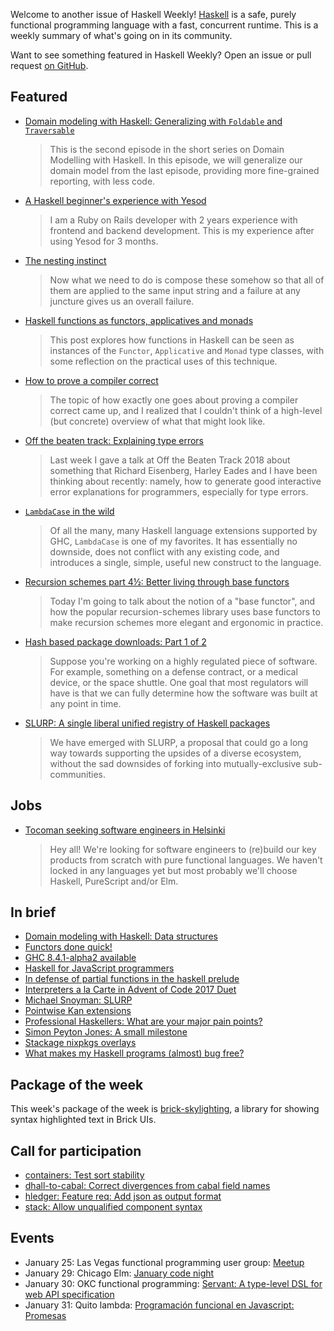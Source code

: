 Welcome to another issue of Haskell Weekly!
[Haskell](https://www.haskell.org) is a safe, purely functional programming language with a fast, concurrent runtime.
This is a weekly summary of what's going on in its community.

Want to see something featured in Haskell Weekly?
Open an issue or pull request [on GitHub](https://github.com/haskellweekly/haskellweekly.github.io).

## Featured

-   [Domain modeling with Haskell: Generalizing with `Foldable` and `Traversable`](https://coda.wickstrom.tech/episodes/2018-01-22-domain-modelling-with-haskell-generalizing-with-foldable-and-traversable.html)

    > This is the second episode in the short series on Domain Modelling with Haskell. In this episode, we will generalize our domain model from the last episode, providing more fine-grained reporting, with less code.

-   [A Haskell beginner's experience with Yesod](https://itscode.red/posts/a-haskell-beginners-experiance-with-yesod/)

    > I am a Ruby on Rails developer with 2 years experience with frontend and backend development. This is my experience after using Yesod for 3 months.

-   [The nesting instinct](https://argumatronic.com/posts/2018-01-23-the-nesting-instinct.html)

    > Now what we need to do is compose these somehow so that all of them are applied to the same input string and a failure at any juncture gives us an overall failure.

-   [Haskell functions as functors, applicatives and monads ](https://eli.thegreenplace.net/2018/haskell-functions-as-functors-applicatives-and-monads/)

    > This post explores how functions in Haskell can be seen as instances of the `Functor`, `Applicative` and `Monad` type classes, with some reflection on the practical uses of this technique.

-   [How to prove a compiler correct](https://dbp.io/essays/2018-01-16-how-to-prove-a-compiler-correct.html)

    > The topic of how exactly one goes about proving a compiler correct came up, and I realized that I couldn't think of a high-level (but concrete) overview of what that might look like.

-   [Off the beaten track: Explaining type errors](https://byorgey.wordpress.com/2018/01/21/off-the-beaten-track-explaining-type-errors/)

    > Last week I gave a talk at Off the Beaten Track 2018 about something that Richard Eisenberg, Harley Eades and I have been thinking about recently: namely, how to generate good interactive error explanations for programmers, especially for type errors.

-   [`LambdaCase` in the wild](http://storm-country.com/blog/LambdaCase)

    > Of all the many, many Haskell language extensions supported by GHC, `LambdaCase` is one of my favorites. It has essentially no downside, does not conflict with any existing code, and introduces a single, simple, useful new construct to the language.

-   [Recursion schemes part 4&#xbd;: Better living through base functors](http://blog.sumtypeofway.com/recursion-schemes-part-41-2-better-living-through-base-functors/)

    > Today I'm going to talk about the notion of a "base functor", and how the popular recursion-schemes library uses base functors to make recursion schemes more elegant and ergonomic in practice.

-   [Hash based package downloads: Part 1 of 2](https://www.fpcomplete.com/blog/2018/01/hash-based-package-downloads-part-1-of-2)

    > Suppose you're working on a highly regulated piece of software. For example, something on a defense contract, or a medical device, or the space shuttle. One goal that most regulators will have is that we can fully determine how the software was built at any point in time.

-   [SLURP: A single liberal unified registry of Haskell packages](https://github.com/haskell/ecosystem-proposals/pull/4)

    >  We have emerged with SLURP, a proposal that could go a long way towards supporting the upsides of a diverse ecosystem, without the sad downsides of forking into mutually-exclusive sub-communities.

## Jobs

-   [Tocoman seeking software engineers in Helsinki](https://np.reddit.com/r/haskell/comments/7rhfot/haskell_job_opportunity_at_tocoman_in_helsinki/)

    > Hey all! We're looking for software engineers to (re)build our key products from scratch with pure functional languages. We haven't locked in any languages yet but most probably we'll choose Haskell, PureScript and/or Elm.

## In brief

-   [Domain modeling with Haskell: Data structures](https://coda.wickstrom.tech/episodes/2018-01-19-domain-modelling-with-haskell-data-structures.html)
-   [Functors done quick!](https://mmhaskell.com/blog/2018/1/22/functors-done-quick)
-   [GHC 8.4.1-alpha2 available](https://mail.haskell.org/pipermail/ghc-devs/2018-January/015323.html)
-   [Haskell for JavaScript programmers](https://www.youtube.com/watch?v=pUN3algpvMs)
-   [In defense of partial functions in the haskell prelude](http://brandon.si/code/in-defense-of-partial-functions-in-the-haskell-prelude/)
-   [Interpreters a la Carte in Advent of Code 2017 Duet](https://blog.jle.im/entry/interpreters-a-la-carte-duet.html)
-   [Michael Snoyman: SLURP](https://www.snoyman.com/blog/2018/01/slurp)
-   [Pointwise Kan extensions](https://bartoszmilewski.com/2018/01/23/pointwise-kan-extensions/)
-   [Professional Haskellers: What are your major pain points?](https://np.reddit.com/r/haskell/comments/7rwuxb/professional_haskellers_what_are_your_major_pain/)
-   [Simon Peyton Jones: A small milestone](https://mail.haskell.org/pipermail/haskell-cafe/2018-January/128447.html)
-   [Stackage nixpkgs overlays](https://blog.typeable.io/posts/2018-01-19-stackage-overlay.html)
-   [What makes my Haskell programs (almost) bug free?](https://np.reddit.com/r/haskell/comments/7s0rvb/what_makes_my_haskell_programs_almost_bug_free/)

## Package of the week

This week's package of the week is [brick-skylighting](https://hackage.haskell.org/package/brick-skylighting-0.1),
a library for showing syntax highlighted text in Brick UIs.

## Call for participation

-   [containers: Test sort stability](https://github.com/haskell/containers/issues/509)
-   [dhall-to-cabal: Correct divergences from cabal field names](https://github.com/ocharles/dhall-to-cabal/issues/13)
-   [hledger: Feature req: Add json as output format](https://github.com/simonmichael/hledger/issues/689)
-   [stack: Allow unqualified component syntax](https://github.com/commercialhaskell/stack/issues/3790)

## Events

-   January 25: Las Vegas functional programming user group: [Meetup](https://www.meetup.com/las-vegas-functional-programming/events/246359345/)
-   January 29: Chicago Elm: [January code night](https://www.meetup.com/chicago-elm/events/246976541/)
-   January 30: OKC functional programming: [Servant: A type-level DSL for web API specification](https://www.meetup.com/OKC-FP/events/246846967/)
-   January 31: Quito lambda: [Programaci&#xf3;n funcional en Javascript: Promesas](https://www.meetup.com/Quito-Lambda-Meetup/events/243715476/)
